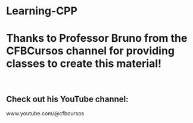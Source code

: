 # Learning-CPP

<h1>Thanks to Professor Bruno from the CFBCursos channel for providing classes to create this material!</h1><br>
<h2>Check out his YouTube channel:</h2>
www.youtube.com/@cfbcursos
